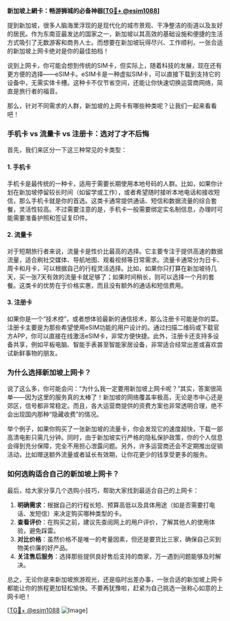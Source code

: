 **新加坡上網卡：畅游狮城的必备神器[[TG💪+ @esim1088](https://t.me/s/esim1088)]**

提到新加坡，很多人脑海里浮现的是现代化的城市景观、干净整洁的街道以及友好的居民。作为东南亚最发达的国家之一，新加坡以其高效的基础设施和便捷的生活方式吸引了无数游客和商务人士。而想要在新加坡玩得尽兴、工作顺利，一张合适的新加坡上网卡绝对是你的最佳拍档！

说到上网卡，你可能会想到传统的SIM卡，但实际上，随着科技的发展，现在还有更方便的选择——eSIM卡。eSIM卡是一种虚拟SIM卡，可以直接下载到支持它的设备中，无需实体卡槽。这种卡不仅节省空间，还能让你快速切换运营商网络，简直是旅行者的福音。

那么，针对不同需求的人群，新加坡的上网卡有哪些种类呢？让我们一起来看看吧！

### **手机卡 vs 流量卡 vs 注册卡：选对了才不后悔**

首先，我们来区分一下这三种常见的卡类型：

#### **1. 手机卡**
手机卡是最传统的一种卡，适用于需要长期使用本地号码的人群。比如，如果你计划在新加坡停留较长时间（如留学或工作），或者希望随时接听本地电话和接收短信，那么手机卡就是你的首选。这类卡通常提供通话、短信和数据流量的综合套餐，灵活性较高。不过需要注意的是，手机卡一般需要绑定实名制信息，办理时可能需要准备护照和签证复印件。

#### **2. 流量卡**
对于短期旅行者来说，流量卡是性价比最高的选择。它主要专注于提供高速的数据流量，适合刷社交媒体、导航地图、观看视频等日常需求。流量卡通常分为日卡、周卡和月卡，可以根据自己的行程灵活选择。比如，如果你只打算在新加坡待几天，买一张7天有效的流量卡就足够了；如果时间稍长，则可以选择一个月的套餐。这类卡的优势在于价格实惠，而且没有额外的通话和短信费用。

#### **3. 注册卡**
如果你是一个“技术控”，或者想体验最新的通信技术，那么注册卡可能是你的菜。注册卡主要是为那些希望使用eSIM功能的用户设计的。通过扫描二维码或下载官方APP，你可以直接在线激活eSIM卡，非常方便快捷。此外，注册卡还支持多设备共享，例如平板电脑、智能手表甚至智能家居设备，非常适合经常出差或喜欢尝试新鲜事物的朋友。

### **为什么选择新加坡上网卡？**

说了这么多，你可能会问：“为什么我一定要用新加坡上网卡呢？”其实，答案很简单——因为这里的服务真的太棒了！新加坡的网络覆盖率极高，无论是市中心还是郊区，信号都非常稳定。而且，各大运营商提供的资费方案也非常透明合理，绝不会出现国内那种“隐藏收费”的情况。

举个例子，如果你购买了一张新加坡的流量卡，你会发现它的速度超快，下载一部高清电影只需几分钟。同时，由于新加坡实行严格的隐私保护政策，你的个人信息会得到充分保障，完全不用担心泄露问题。另外，许多运营商还会不定期推出促销活动，比如赠送额外流量或者延长有效期，让你花更少的钱享受更多的服务。

### **如何选购适合自己的新加坡上网卡？**

最后，给大家分享几个选购小技巧，帮助大家找到最适合自己的上网卡：

1. **明确需求**：根据自己的行程长短、预算高低以及具体用途（如是否需要打电话、发短信）来决定购买哪种类型的卡。
2. **查看评价**：在购买之前，建议先查阅网上的用户评价，了解其他人的使用体验，避免踩雷。
3. **对比价格**：虽然价格不是唯一的考量因素，但还是要货比三家，确保自己买到物美价廉的好产品。
4. **关注售后服务**：选择那些提供良好售后支持的商家，万一遇到问题能够及时解决。

总之，无论你是来新加坡旅游观光，还是临时出差办事，一张合适的新加坡上网卡都能让你的旅程更加轻松愉快。不要再犹豫啦，赶紧为自己挑选一张称心如意的上网卡吧！

[[TG💪+ @esim1088](https://t.me/s/esim1088) ![Image](https://i.postimg.cc/4NQfJmqS/Snipaste-2025-05-13-00-14-12.png)]